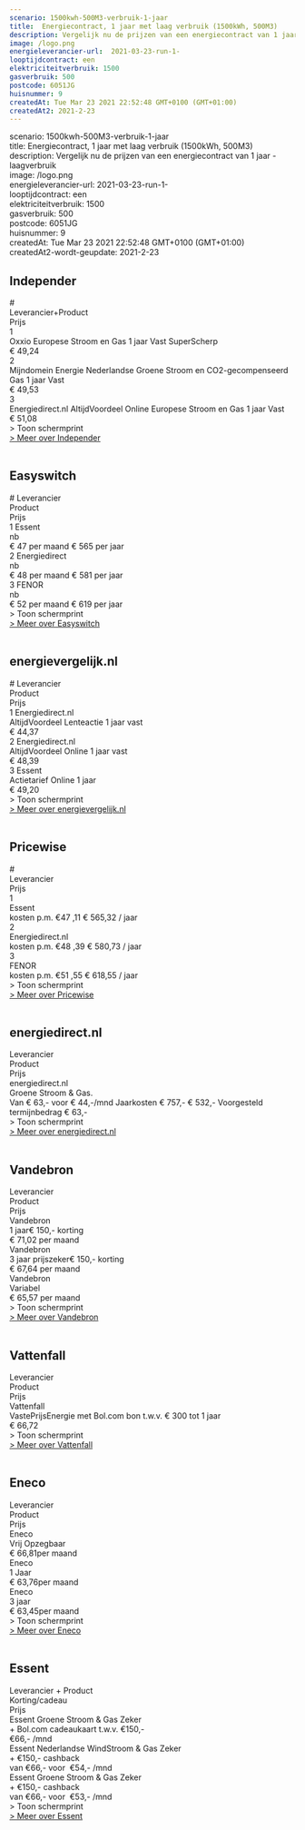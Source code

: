 ```yaml
---
scenario: 1500kwh-500M3-verbruik-1-jaar  
title:  Energiecontract, 1 jaar met laag verbruik (1500kWh, 500M3)  
description: Vergelijk nu de prijzen van een energiecontract van 1 jaar - laagverbruik  
image: /logo.png  
energieleverancier-url:  2021-03-23-run-1-  
looptijdcontract: een  
elektriciteitverbruik: 1500  
gasverbruik: 500  
postcode: 6051JG  
huisnummer: 9  
createdAt: Tue Mar 23 2021 22:52:48 GMT+0100 (GMT+01:00)  
createdAt2: 2021-2-23  
---
```

scenario: 1500kwh-500M3-verbruik-1-jaar  
title:  Energiecontract, 1 jaar met laag verbruik (1500kWh, 500M3)  
description: Vergelijk nu de prijzen van een energiecontract van 1 jaar - laagverbruik  
image: /logo.png  
energieleverancier-url:  2021-03-23-run-1-  
looptijdcontract: een  
elektriciteitverbruik: 1500  
gasverbruik: 500  
postcode: 6051JG  
huisnummer: 9  
createdAt: Tue Mar 23 2021 22:52:48 GMT+0100 (GMT+01:00)  
createdAt2-wordt-geupdate: 2021-2-23  

## Independer

<div class="p-2 rounded-md tarievenblok bg-gray-50">
<div class="table w-full rounded-xl">
<div class="table-row-group">
<div class="table-row text-purple-100 bg-purple-900 hover:opacity-95">
<div class="table-cell p-2 uppercase">#</div>
<div class="table-cell uppercase">Leverancier+Product</div>
<div class="table-cell uppercase">Prijs</div>
</div>
<div class="table-row result-one hover:bg-gray-100">
<div class="table-cell py-1 pl-2 border-b border-gray-200">1</div>
<div class="table-cell border-b border-gray-200">Oxxio Europese Stroom en Gas 1 jaar Vast SuperScherp</div>
<div class="table-cell border-b border-gray-200">€ 49,24</div>
</div>
<div class="table-row result-two hover:bg-gray-100">
<div class="table-cell p-1 pl-2 border-b border-gray-200">2</div>
<div class="table-cell border-b border-gray-200">Mijndomein Energie Nederlandse Groene Stroom en CO2-gecompenseerd Gas 1 jaar Vast</div>
<div class="table-cell border-b border-gray-200">€ 49,53</div>
</div>
<div class="table-row result-three hover:bg-gray-100">
<div class="table-cell p-1 pl-2 border-b border-gray-200">3</div>
<div class="table-cell border-b border-gray-200">Energiedirect.nl AltijdVoordeel Online Europese Stroom en Gas 1 jaar Vast</div>
<div class="table-cell border-b border-gray-200">€ 51,08</div>
</div>
</div>
</div>
<div x-data="{show:false}" class="mt-2 print:hidden">
<a x-on:click.prevent="show=!show" x-text="show ? ' > Verberg schermprint' : ' > Toon schermprint'" class="pl-2 text-sm text-gray-400 cursor-pointer rounded-xl focus:outline-none">
<div>   > Toon schermprint </div>
</a>
<div x-show="show" class="tarievenimg" style="display: none;">
<div class="mt-4 bg-gray-100 rounded-xl">
<div class="w-full p-2 text-sm text-center text-gray-400"> om te zien of tarieven correct verwerkt zijn.....</div>

![Vergelijk Independer](/img/el/independer-1500kwh-500M3-verbruik-1-jaar-week12.png "Vergelijk Independer")

</div></div></div>
<div class="pl-2 text-sm text-gray-400 print:hidden">
<a href="/gids/independer" title="Independer">> Meer over Independer</a>
</div>
</div>
<br/>

## Easyswitch

<div class="p-2 rounded-md tarievenblok bg-gray-50">
<div class="table w-full rounded-xl">
<div class="table-row-group">
<div class="table-row text-purple-100 bg-purple-900 hover:opacity-95">
<div class="table-cell p-2 uppercase"># Leverancier</div>
<div class="table-cell uppercase">Product</div>
<div class="table-cell uppercase">Prijs</div>
</div>
<div class="table-row result-one hover:bg-gray-100">
<div class="table-cell py-1 pl-2 border-b border-gray-200">1 Essent</div>
<div class="table-cell border-b border-gray-200">nb</div>
<div class="table-cell border-b border-gray-200">€ 47 per maand € 565 per jaar</div>
</div>
<div class="table-row result-two hover:bg-gray-100">
<div class="table-cell p-1 pl-2 border-b border-gray-200">2 Energiedirect</div>
<div class="table-cell border-b border-gray-200">nb</div>
<div class="table-cell border-b border-gray-200">€ 48 per maand € 581 per jaar</div>
</div>
<div class="table-row result-three hover:bg-gray-100">
<div class="table-cell p-1 pl-2 border-b border-gray-200">3 FENOR</div>
<div class="table-cell border-b border-gray-200">nb</div>
<div class="table-cell border-b border-gray-200">€ 52 per maand € 619 per jaar</div>
</div>
</div>
</div>
<div x-data="{show:false}" class="mt-2 print:hidden">
<a x-on:click.prevent="show=!show" x-text="show ? ' > Verberg schermprint' : ' > Toon schermprint'" class="pl-2 text-sm text-gray-400 cursor-pointer rounded-xl focus:outline-none">
<div>   > Toon schermprint </div>
</a>
<div x-show="show" class="tarievenimg" style="display: none;">
<div class="mt-4 bg-gray-100 rounded-xl">
<div class="w-full p-2 text-sm text-center text-gray-400"> om te zien of tarieven correct verwerkt zijn.....</div>

![Vergelijk Easyswitch](/img/el/easyswitch-1500kwh-500M3-verbruik-1-jaar-week12.png "Vergelijk Easyswitch")

</div></div></div>
<div class="pl-2 text-sm text-gray-400 print:hidden">
<a href="/gids/easyswitch" title="Easyswitch">> Meer over Easyswitch</a>
</div>
</div>
<br/>

## energievergelijk.nl

<div class="p-2 rounded-md tarievenblok bg-gray-50">
<div class="table w-full rounded-xl">
<div class="table-row-group">
<div class="table-row text-purple-100 bg-purple-900 hover:opacity-95">
<div class="table-cell p-2 uppercase"># Leverancier</div>
<div class="table-cell uppercase">Product</div>
<div class="table-cell uppercase">Prijs</div>
</div>
<div class="table-row result-one hover:bg-gray-100 ">
<div class="table-cell py-1 pl-2 border-b border-gray-200">1 Energiedirect.nl</div>
<div class="table-cell border-b border-gray-200">AltijdVoordeel Lenteactie 1 jaar vast</div>
<div class="table-cell border-b border-gray-200">€ 44,37</div>
</div>
<div class="table-row result-two hover:bg-gray-100">
<div class="table-cell p-1 pl-2 border-b border-gray-200 ">2 Energiedirect.nl</div>
<div class="table-cell border-b border-gray-200">AltijdVoordeel Online 1 jaar vast</div>
<div class="table-cell border-b border-gray-200">€ 48,39</div>
</div>
<div class="table-row result-three hover:bg-gray-100">
<div class="table-cell p-1 pl-2 border-b border-gray-200 ">3 Essent</div>
<div class="table-cell border-b border-gray-200">Actietarief Online 1 jaar</div>
<div class="table-cell border-b border-gray-200">€ 49,20</div>
</div>
</div>
</div>
<div x-data="{show:false}" class="mt-2 print:hidden">
<a x-on:click.prevent="show=!show" x-text="show ? ' > Verberg schermprint' : ' > Toon schermprint'" class="pl-2 text-sm text-gray-400 cursor-pointer rounded-xl focus:outline-none">
<div>   > Toon schermprint </div>
</a>
<div x-show="show" class="tarievenimg" style="display: none;">
<div class="mt-4 bg-gray-100 rounded-xl">
<div class="w-full p-2 text-sm text-center text-gray-400"> om te zien of tarieven correct verwerkt zijn.....</div>

![Vergelijk energietarieven energievergelijk.nl](/img/el/energievergelijk-1500kwh-500M3-verbruik-1-jaar-week12.png "Vergelijk energietarieven energievergelijk.nl")

</div></div></div>
<div class="pl-2 text-sm text-gray-400 print:hidden">
<a href="/gids/energievergelijk" title="energievergelijk">> Meer over energievergelijk.nl</a>
</div>
</div>
<br/>

## Pricewise

<div class="p-2 rounded-md tarievenblok bg-gray-50">
<div class="table w-full rounded-xl">
<div class="table-row-group">
<div class="table-row text-purple-100 bg-purple-900 hover:opacity-95">
<div class="table-cell p-2 uppercase">#</div>
<div class="table-cell uppercase">Leverancier</div>
<div class="table-cell uppercase">Prijs</div>
</div>
<div class="table-row result-one hover:bg-gray-100">
<div class="table-cell py-1 pl-2 border-b border-gray-200">1</div>
<div class="table-cell border-b border-gray-200">Essent</div>
<div class="table-cell border-b border-gray-200">kosten p.m. €47 ,11 € 565,32 / jaar</div>
</div>
<div class="table-row result-two hover:bg-gray-100">
<div class="table-cell p-1 pl-2 border-b border-gray-200">2</div>
<div class="table-cell border-b border-gray-200">Energiedirect.nl</div>
<div class="table-cell border-b border-gray-200">kosten p.m. €48 ,39 € 580,73 / jaar</div>
</div>
<div class="table-row result-three hover:bg-gray-100">
<div class="table-cell p-1 pl-2 border-b border-gray-200">3</div>
<div class="table-cell border-b border-gray-200">FENOR</div>
<div class="table-cell border-b border-gray-200">kosten p.m. €51 ,55 € 618,55 / jaar</div>
</div>
</div>
</div>
<div x-data="{show:false}" class="mt-2 print:hidden">
<a x-on:click.prevent="show=!show" x-text="show ? ' > Verberg schermprint' : ' > Toon schermprint'" class="pl-2 text-sm text-gray-400 cursor-pointer rounded-xl focus:outline-none">
<div>   > Toon schermprint </div>
</a>
<div x-show="show" class="tarievenimg" style="display: none;">
<div class="mt-4 bg-gray-100 rounded-xl">
<div class="w-full p-2 text-sm text-center text-gray-400"> om te zien of tarieven correct verwerkt zijn.....</div>

![Vergelijk Pricewise](/img/el/pricewise-1500kwh-500M3-verbruik-1-jaar-week12.png "Vergelijk Pricewise")

</div></div></div>
<div class="pl-2 text-sm text-gray-400 print:hidden">
<a href="/gids/pricewise" title="Pricewise">> Meer over Pricewise</a>
</div>
</div>
<br/>

## energiedirect.nl

<div class="p-2 rounded-md tarievenblok bg-gray-50">
<div class="table w-full rounded-xl">
<div class="table-row-group">
<div class="table-row text-purple-100 bg-purple-900 hover:opacity-95">
<div class="table-cell p-2 uppercase">Leverancier</div>
<div class="table-cell uppercase">Product</div>
<div class="table-cell uppercase">Prijs</div>
</div>
<div class="table-row result-one hover:bg-gray-100">
<div class="table-cell py-1 pl-2 border-b border-gray-200">energiedirect.nl</div>
<div class="table-cell border-b border-gray-200">Groene Stroom & Gas.</div>
<div class="table-cell border-b border-gray-200">Van € 63,- voor € 44,-/mnd Jaarkosten € 757,- € 532,- Voorgesteld termijnbedrag € 63,-</div>
</div>
</div>
</div>
<div x-data="{show:false}" class="mt-2 print:hidden">
<a x-on:click.prevent="show=!show" x-text="show ? ' > Verberg schermprint' : ' > Toon schermprint'" class="pl-2 text-sm text-gray-400 cursor-pointer rounded-xl focus:outline-none">
<div>   > Toon schermprint </div>
</a>
<div x-show="show" class="tarievenimg" style="display: none;">
<div class="mt-4 bg-gray-100 rounded-xl">
<div class="w-full p-2 text-sm text-center text-gray-400"> om te zien of tarieven correct verwerkt zijn.....</div>

![Vergelijk energietarieven energiedirect.nl](/img/el/energiedirect-1500kwh-500M3-verbruik-1-jaar-week12.png "Vergelijk energietarieven energiedirect.nl")

</div></div></div>
<div class="pl-2 text-sm text-gray-400 print:hidden">
<a href="/gids/energiedirect" title="energiedirect.nl">> Meer over energiedirect.nl</a>
</div>
</div>
<br/>

## Vandebron

<div class="p-2 rounded-md tarievenblok bg-gray-50">
<div class="table w-full rounded-xl">
<div class="table-row-group">
<div class="table-row text-purple-100 bg-purple-900 hover:opacity-95">
<div class="table-cell p-2 uppercase">Leverancier</div>
<div class="table-cell uppercase">Product</div>
<div class="table-cell uppercase">Prijs</div>
</div>
<div class="table-row result-one hover:bg-gray-100">
<div class="table-cell py-1 pl-2 border-b border-gray-200">Vandebron</div>
<div class="table-cell border-b border-gray-200">1 jaar€ 150,- korting</div>
<div class="table-cell border-b border-gray-200">€ 71,02 per maand</div>
</div>
<div class="table-row result-two hover:bg-gray-100">
<div class="table-cell p-1 pl-2 border-b border-gray-200">Vandebron</div>
<div class="table-cell border-b border-gray-200">3 jaar prijszeker€ 150,- korting</div>
<div class="table-cell border-b border-gray-200">€ 67,64 per maand</div>
</div>
<div class="table-row result-three hover:bg-gray-100">
<div class="table-cell p-1 pl-2 border-b border-gray-200">Vandebron</div>
<div class="table-cell border-b border-gray-200">Variabel</div>
<div class="table-cell border-b border-gray-200">€ 65,57 per maand</div>
</div>
</div>
</div>
<div x-data="{show:false}" class="mt-2 print:hidden">
<a x-on:click.prevent="show=!show" x-text="show ? ' > Verberg schermprint' : ' > Toon schermprint'" class="pl-2 text-sm text-gray-400 cursor-pointer rounded-xl focus:outline-none">
<div>   > Toon schermprint </div>
</a>
<div x-show="show" class="tarievenimg" style="display: none;">
<div class="mt-4 bg-gray-100 rounded-xl">
<div class="w-full p-2 text-sm text-center text-gray-400"> om te zien of tarieven correct verwerkt zijn.....</div>

![alt text](/img/el/vandebron-1500kwh-500M3-verbruik-1-jaar-week12.png "Vergelijk energietarieven VandeBron")

</div></div></div>
<div class="pl-2 text-sm text-gray-400 print:hidden">
<a href="/gids/vandebron" title="Vandebron">> Meer over Vandebron</a>
</div>
</div>
<br/>

## Vattenfall

<div class="p-2 rounded-md tarievenblok bg-gray-50">
<div class="table w-full rounded-xl">
<div class="table-row-group">
<div class="table-row text-purple-100 bg-purple-900 hover:opacity-95">
<div class="table-cell p-2 uppercase">Leverancier</div>
<div class="table-cell uppercase">Product</div>
<div class="table-cell uppercase">Prijs</div>
</div>
<div class="table-row result-one hover:bg-gray-100">
<div class="table-cell py-1 pl-2 border-b border-gray-200">Vattenfall</div>
<div class="table-cell border-b border-gray-200">VastePrijsEnergie met Bol.com bon t.w.v. € 300 tot 1 jaar</div>
<div class="table-cell border-b border-gray-200">€ 66,72</div>
</div>
</div>
</div>
<div x-data="{show:false}" class="mt-2 print:hidden">
<a x-on:click.prevent="show=!show" x-text="show ? ' > Verberg schermprint' : ' > Toon schermprint'" class="pl-2 text-sm text-gray-400 cursor-pointer rounded-xl focus:outline-none">
<div>   > Toon schermprint </div>
</a>
<div x-show="show" class="tarievenimg" style="display: none;">
<div class="mt-4 bg-gray-100 rounded-xl">
<div class="w-full p-2 text-sm text-center text-gray-400"> om te zien of tarieven correct verwerkt zijn.....</div>

![Vergelijk energietarieven Vattenfall](/img/el/vattenfall-1500kwh-500M3-verbruik-1-jaar-week12.png "Vergelijk energietarieven Vattenfall")

</div></div></div>
<div class="pl-2 text-sm text-gray-400 print:hidden">
<a href="/gids/vattenfall" title="Vattenfall">> Meer over Vattenfall</a>
</div>
</div>
<br/>

## Eneco

<div class="p-2 rounded-md tarievenblok bg-gray-50">
<div class="table w-full rounded-xl">
<div class="table-row-group">
<div class="table-row text-purple-100 bg-purple-900 hover:opacity-95">
<div class="table-cell p-2 uppercase">Leverancier</div>
<div class="table-cell uppercase">Product</div>
<div class="table-cell uppercase">Prijs</div>
</div>
<div class="table-row result-one hover:bg-gray-100">
<div class="table-cell py-1 pl-2 border-b border-gray-200">Eneco</div>
<div class="table-cell border-b border-gray-200">Vrij Opzegbaar</div>
<div class="table-cell border-b border-gray-200">€ 66,81per maand</div>
</div>
<div class="table-row result-two hover:bg-gray-100">
<div class="table-cell p-1 pl-2 border-b border-gray-200 ">Eneco</div>
<div class="table-cell border-b border-gray-200">1 Jaar</div>
<div class="table-cell border-b border-gray-200">€ 63,76per maand</div>
</div>
<div class="table-row result-three hover:bg-gray-100">
<div class="table-cell p-1 pl-2 border-b border-gray-200 ">Eneco</div>
<div class="table-cell border-b border-gray-200">3 jaar</div>
<div class="table-cell border-b border-gray-200">€ 63,45per maand</div>
</div>
</div>
</div>
<div x-data="{show:false}" class="mt-2 print:hidden">
<a x-on:click.prevent="show=!show" x-text="show ? ' > Verberg schermprint' : ' > Toon schermprint'" class="pl-2 text-sm text-gray-400 cursor-pointer rounded-xl focus:outline-none">
<div>   > Toon schermprint </div>
</a>
<div x-show="show" class="tarievenimg" style="display: none;">
<div class="mt-4 bg-gray-100 rounded-xl">
<div class="w-full p-2 text-sm text-center text-gray-400"> om te zien of tarieven correct verwerkt zijn.....</div>

![Vergelijk energietarieven Eneco](/img/el/eneco-1500kwh-500M3-verbruik-1-jaar-week12.png "Vergelijk energietarieven Eneco")

</div></div></div>
<div class="pl-2 text-sm text-gray-400 print:hidden">
<a href="/gids/eneco" title="Eneco">> Meer over Eneco</a>
</div>
</div>
<br/>

## Essent

<div class="p-2 rounded-md tarievenblok bg-gray-50">
<div class="table w-full rounded-xl">
<div class="table-row-group">
<div class="table-row text-purple-100 bg-purple-900 hover:opacity-95">
<div class="table-cell p-2 uppercase">Leverancier + Product</div>
<div class="table-cell uppercase">Korting/cadeau</div>
<div class="table-cell uppercase">Prijs</div>
</div>
<div class="table-row result-one hover:bg-gray-100">
<div class="table-cell py-1 pl-2 border-b border-gray-200">Essent Groene Stroom & Gas Zeker</div>
<div class="table-cell border-b border-gray-200">+ Bol.com cadeaukaart t.w.v. €150,-</div>
<div class="table-cell border-b border-gray-200">€66,- /mnd</div>
</div>
<div class="table-row result-two hover:bg-gray-100">
<div class="table-cell p-1 pl-2 border-b border-gray-200">Essent Nederlandse WindStroom & Gas Zeker</div>
<div class="table-cell border-b border-gray-200">+ €150,- cashback</div>
<div class="table-cell border-b border-gray-200">van €66,- voor  €54,- /mnd</div>
</div>
<div class="table-row result-three hover:bg-gray-100">
<div class="table-cell p-1 pl-2 border-b border-gray-200">Essent Groene Stroom & Gas Zeker</div>
<div class="table-cell border-b border-gray-200">+ €150,- cashback</div>
<div class="table-cell border-b border-gray-200">van €66,- voor  €53,- /mnd</div>
</div>
</div>
</div>
<div x-data="{show:false}" class="mt-2 print:hidden">
<a x-on:click.prevent="show=!show" x-text="show ? ' > Verberg schermprint' : ' > Toon schermprint'" class="pl-2 text-sm text-gray-400 cursor-pointer rounded-xl focus:outline-none">
<div>   > Toon schermprint </div>
</a>
<div x-show="show" class="tarievenimg" style="display: none;">
<div class="mt-4 bg-gray-100 rounded-xl">
<div class="w-full p-2 text-sm text-center text-gray-400"> om te zien of tarieven correct verwerkt zijn.....</div>

![Vergelijk energietarieven Essent](/img/el/essent-1500kwh-500M3-verbruik-1-jaar-week12.png "Vergelijk energietarieven Essent")

</div></div></div><div class="pl-2 text-sm text-gray-400 print:hidden">
<a href="/gids/essent" title="Essent">> Meer over Essent</a>
</div>
</div>
<br/>
